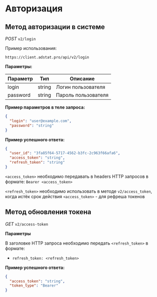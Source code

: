 # Авторизация

## Метод авторизации в системе 
_POST_ `v2/login`

Пример использования:
```copy
https://client.adstat.pro/api/v2/login
```

__Параметры:__

| Параметр      | Тип       | Описание            |
|---------------|-----------|---------------------|
| login         | string    | Логин пользователя |
| password      | string    | Пароль пользователя|

__Пример параметров в теле запроса:__
```json
{
  "login": "user@example.com",
  "password": "string"
}
```
__Пример успешного ответа:__
```json
{
  "user_id": "3fa85f64-5717-4562-b3fc-2c963f66afa6",
  "access_token": "string",
  "refresh_token": "string"
}
```
`<access_token>` необходимо передавать в headers HTTP запросов в формате: `Bearer <access_token>` 

`<refresh_token>` необходимо использовать в методе `v2/access_token`, когда истёк срок действия `<access_token>` - для рефреша токенов

## Метод обновления токена  

_GET_ `v2/access-token`

__Параметры__

В заголовке HTTP запроса необходимо передать `<refresh_token>` в формате:
+ `refresh_token: <refresh_token> `

__Пример успешного ответа:__

```json
{
  "access_token": "string",
  "token_type": "Bearer"
}
```
